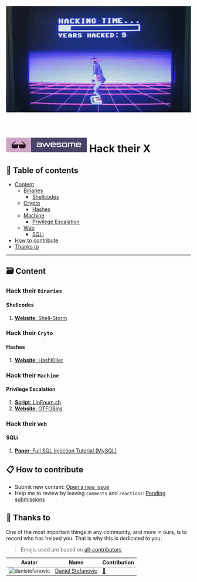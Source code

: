<h2 align="center">
  <img src=".github/hacking.gif" alt="SecurityNotFound" width="600">
  <br>
  <br>
</h2>

# ![Awesome](.github/awesome.svg) Hack their X


## 📜 Table of contents

* [Content](#content)
    * [Binaries](#hack-their-binaries)
        * [Shellcodes](#shellcodes)
    * [Crypto](#hack-their-crypto)
        * [Hashes](#hashes)
    * [Machine](#hack-their-machine)
        * [Privilege Escalation](#privilege-escalation)
    * [Web](#hack-their-web)
        * [SQLi](#sqli)
* [How to contribute](#how-to-contribute)
* [Thanks to](#thanks-to)

---

## 🗃️ Content

### Hack their `Binaries`

#### Shellcodes

1. [**Website**: Shell-Storm](http://shell-storm.org/shellcode/)


### Hack their `Cryto`

#### Hashes

1. [**Website**: HashKiller](https://hashkiller.co.uk/)


### Hack their `Machine`

#### Privilege Escalation

1. [**Script**: LinEnum.sh](https://github.com/rebootuser/LinEnum)
1. [**Website**: GTFOBins](https://gtfobins.github.io/)


### Hack their `Web`

#### SQLi

1. [**Paper**: Full SQL Injection Tutorial (MySQL)](https://www.exploit-db.com/papers/13045) 



## 📋 How to contribute

+ Submit new content: [Open a new issue](https://github.com/cosasdepuma/hack-their-x/issues/new)
+ Help me to review by leaving `comments` and `reactions`: [Pending submissions](https://github.com/cosasdepuma/hack-their-x/issues)


## 🎉 Thanks to

One of the most important things in any community, and more in ours, is to record who has helped you. That is why this is dedicated to you:

> Emojis used are based on [all-contributors](https://github.com/all-contributors/all-contributors)

| Avatar | Name | Contribution |
| --- | --- | --- |
| ![danistefanovic](https://avatars0.githubusercontent.com/u/1736595?s=40) | [Daniel Stefanovic](https://github.com/danistefanovic) | [🎨](~https://github.com/danistefanovic/build-your-own-x~ "I was inspired by Build your own X") |